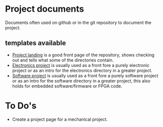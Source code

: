 # Project documents
Documents often used on github or in the git repository to document the project.
## templates available
* [Project landing](https://github.com/Squantor/templates_documentation/blob/master/project_documents/project_landing.md) is a good front page of the repository, shows checking out and tells what some of the directories contain. 
* [Electronics project](https://github.com/Squantor/templates_documentation/blob/master/project_documents/electronics_project.md) is usually used as a front fore a purely electronic project or as an intro for the electronics directory in a greater project.
* [Software project](https://github.com/Squantor/templates_documentation/blob/master/project_documents/software_project.md) is usually used as a front fore a purely software project or as an intro for the software directory in a greater project, this also holds for embedded software/firmware or FPGA code.
# To Do's
* Create a project page for a mechanical project.
